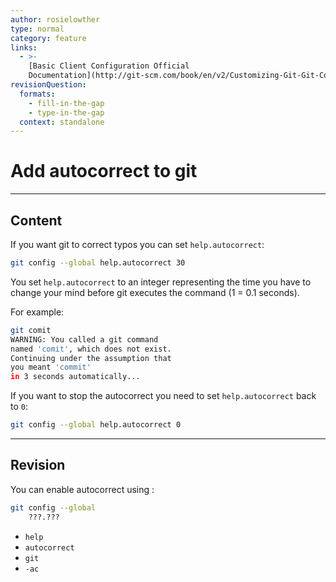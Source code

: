 ```yaml
---
author: rosielowther
type: normal
category: feature
links:
  - >-
    [Basic Client Configuration Official
    Documentation](http://git-scm.com/book/en/v2/Customizing-Git-Git-Configuration){website}
revisionQuestion:
  formats:
    - fill-in-the-gap
    - type-in-the-gap
  context: standalone
---
```


# Add autocorrect to git


---

## Content

If you want git to correct typos you can set `help.autocorrect`:

```bash
git config --global help.autocorrect 30
```

You set `help.autocorrect` to an integer representing the time you have to change your mind before git executes the command (1 = 0.1 seconds).

For example:

```bash
git comit
WARNING: You called a git command
named 'comit', which does not exist.
Continuing under the assumption that
you meant 'commit'
in 3 seconds automatically...
```

If you want to stop the autocorrect you need to set `help.autocorrect` back to `0`:

```bash
git config --global help.autocorrect 0
```


---

## Revision

You can enable autocorrect using :

```bash
git config --global
    ???.???
```

- `help`
- `autocorrect`
- `git`
- `-ac`

